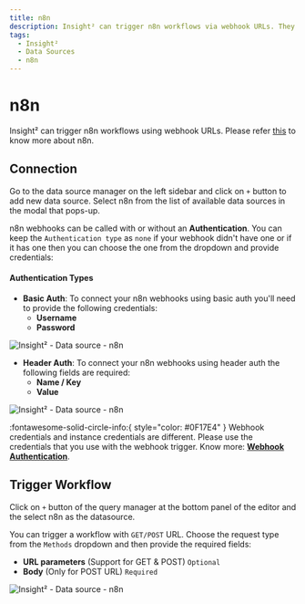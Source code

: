 ```yaml
---
title: n8n
description: Insight² can trigger n8n workflows via webhook URLs. They can be invoked with or without an authentication. Learn more about it here.
tags:
  - Insight²
  - Data Sources
  - n8n
---
```


# n8n

Insight² can trigger n8n workflows using webhook URLs. Please refer [this](https://docs.n8n.io/) to know more about n8n.

## Connection

Go to the data source manager on the left sidebar and click on `+` button to add new data source. Select n8n from the list of available data sources in the modal that pops-up.

n8n webhooks can be called with or without an **Authentication**. You can keep the `Authentication type` as `none` if your webhook didn't have one or if it has one then you can choose the one from the dropdown and provide credentials:

#### Authentication Types
- **Basic Auth**: To connect your n8n webhooks using basic auth you'll need to provide the following credentials:
    - **Username**
    - **Password**



![Insight² - Data source - n8n](/_images/insight2/datasource-reference/n8n/basicauth.png)



- **Header Auth**: To connect your n8n webhooks using header auth the following fields are required:
    - **Name / Key**
    - **Value**



![Insight² - Data source - n8n](/_images/insight2/datasource-reference/n8n/headerauth.png)



:fontawesome-solid-circle-info:{ style="color: #0F17E4" }
Webhook credentials and instance credentials are different. Please use the credentials that you use with the webhook trigger. Know more: **[Webhook Authentication](https://docs.n8n.io/nodes/n8n-nodes-base.webhook/#:~:text=then%20gets%20deactivated.-,Authentication,-%3A%20The%20Webhook%20node)**.


## Trigger Workflow

Click on `+` button of the query manager at the bottom panel of the editor and the select n8n as the datasource.

You can trigger a workflow with `GET/POST` URL. Choose the request type from the `Methods` dropdown and then provide the required fields:
  - **URL parameters** (Support for GET & POST) `Optional`
  - **Body** (Only for POST URL) `Required`



![Insight² - Data source - n8n](/_images/insight2/datasource-reference/n8n/query.png)


